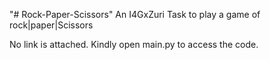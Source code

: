 "# Rock-Paper-Scissors" 
An I4GxZuri Task to play a game of rock|paper|Scissors

No link is attached. Kindly open main.py to access the code.
